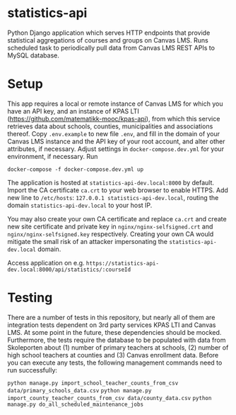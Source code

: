 # statistics-api
Python Django application which serves HTTP endpoints that provide statistical aggregations of courses and groups on Canvas LMS. Runs scheduled task to periodically pull data from Canvas LMS REST APIs to MySQL database.

# Setup

This app requires a local or remote instance of Canvas LMS for which you have an API key, and an instance of KPAS LTI (https://github.com/matematikk-mooc/kpas-api), from which this service retrieves data about schools, counties, municipalities and associations thereof. Copy `.env.example` to new file `.env`, and fill in the domain of your Canvas LMS instance and the API key of your root account, and alter other attributes, if necessary. Adjust settings in `docker-compose.dev.yml` for your environment, if necessary. Run 

`docker-compose -f docker-compose.dev.yml up`

The application is hosted at `statistics-api-dev.local:8000` by default. Import the CA certificate `ca.crt` to your web browser to enable HTTPS. Add new line to `/etc/hosts`: `127.0.0.1 statistics-api-dev.local`, routing the domain `statistics-api-dev.local` to your host IP. 

You may also create your own CA certificate and replace `ca.crt` and create new site certificate and private key in `nginx/nginx-selfsigned.crt` and `nginx/nginx-selfsigned.key` respectively. Creating your own CA would mitigate the small risk of an attacker impersonating the `statistics-api-dev.local` domain.

Access application on e.g. `https://statistics-api-dev.local:8000/api/statistics/:courseId`


# Testing

There are a number of tests in this repository, but nearly all of them are integration tests dependent on 3rd party services KPAS LTI and Canvas LMS. At some point in the future, these dependencies should be mocked. Furthermore, the tests require the database to be populated with data from Skoleporten about (1) number of primary teachers at schools, (2) number of high school teachers at counties and (3) Canvas enrollment data. Before you can execute any tests, the following management commands need to run successfully:

`python manage.py import_school_teacher_counts_from_csv data/primary_schools_data.csv`
`python manage.py import_county_teacher_counts_from_csv data/county_data.csv`
`python manage.py do_all_scheduled_maintenance_jobs`
